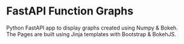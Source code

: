 # FastAPI Function Graphs

Python FastAPI app to display graphs created using Numpy & Bokeh.<br>
The Pages are built using Jinja templates with Bootstrap & BokehJS.
